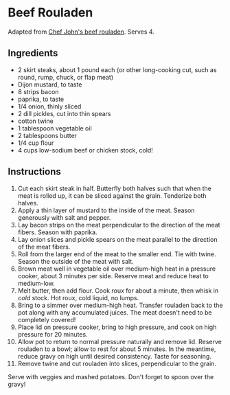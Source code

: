 # Beef Rouladen

Adapted from [Chef John's beef rouladen](http://foodwishes.blogspot.com/2015/05/beef-rouladen-german-engineering-you.html). Serves 4.

## Ingredients

- 2 skirt steaks, about 1 pound each (or other long-cooking cut, such as round, rump, chuck, or flap meat)
- Dijon mustard, to taste
- 8 strips bacon
- paprika, to taste
- 1/4 onion, thinly sliced
- 2 dill pickles, cut into thin spears
- cotton twine
- 1 tablespoon vegetable oil
- 2 tablespoons butter
- 1/4 cup flour
- 4 cups low-sodium beef or chicken stock, cold!

## Instructions

1. Cut each skirt steak in half. Butterfly both halves such that when the meat is rolled up, it can be sliced against the grain. Tenderize both halves.
2. Apply a thin layer of mustard to the inside of the meat. Season generously with salt and pepper.
3. Lay bacon strips on the meat perpendicular to the direction of the meat fibers. Season with paprika.
4. Lay onion slices and pickle spears on the meat parallel to the direction of the meat fibers.
5. Roll from the larger end of the meat to the smaller end. Tie with twine. Season the outside of the meat with salt.
6. Brown meat well in vegetable oil over medium-high heat in a pressure cooker, about 3 minutes per side. Reserve meat and reduce heat to medium-low.
7. Melt butter, then add flour. Cook roux for about a minute, then whisk in *cold* stock. Hot roux, cold liquid, no lumps.
8. Bring to a simmer over medium-high heat. Transfer rouladen back to the pot along with any accumulated juices. The meat doesn't need to be completely covered!
9. Place lid on pressure cooker, bring to high pressure, and cook on high pressure for 20 minutes.
10. Allow pot to return to normal pressure naturally and remove lid. Reserve rouladen to a bowl; allow to rest for about 5 minutes. In the meantime, reduce gravy on high until desired consistency. Taste for seasoning.
11. Remove twine and cut rouladen into slices, perpendicular to the grain.

Serve with veggies and mashed potatoes. Don't forget to spoon over the gravy!
